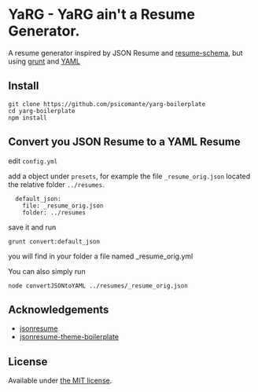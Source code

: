 # YaRG - YaRG ain't a Resume Generator.

A resume generator inspired by JSON Resume and [resume-schema](https://github.com/jsonresume/resume-schema), but using [grunt](http://gruntjs.com/) and [YAML](http://yaml.org/)

## Install

```
git clone https://github.com/psicomante/yarg-boilerplate
cd yarg-boilerplate
npm install
```

## Convert you JSON Resume to a YAML Resume

edit `config.yml`

add a object under `presets`, for example the file `_resume_orig.json` located the relative folder `../resumes`.

```
  default_json:
    file: _resume_orig.json
    folder: ../resumes
```

save it and run 

```
grunt convert:default_json
```

you will find in your folder a file named _resume_orig.yml

You can also simply run

```
node convertJSONtoYAML ../resumes/_resume_orig.json
```

## Acknowledgements 

* [jsonresume](https://jsonresume.org)
* [jsonresume-theme-boilerplate](https://www.npmjs.org/package/jsonresume-theme-boilerplate)

## License

Available under [the MIT license](http://mths.be/mit).
